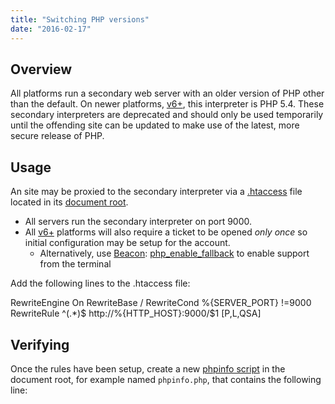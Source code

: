 ```yaml
---
title: "Switching PHP versions"
date: "2016-02-17"
---
```


## Overview

All platforms run a secondary web server with an older version of PHP other than the default. On newer platforms, [v6+](https://kb.apiscp.com/platform/determining-platform-version/), this interpreter is PHP 5.4. These secondary interpreters are deprecated and should only be used temporarily until the offending site can be updated to make use of the latest, more secure release of PHP.

## Usage

An site may be proxied to the secondary interpreter via a [.htaccess](https://kb.apiscp.com/guides/htaccess-guide/) file located in its [document root](https://kb.apiscp.com/web-content/where-is-site-content-served-from/).

- All servers run the secondary interpreter on port 9000.
- All [v6+](https://kb.apiscp.com/platform/determining-platform-version/) platforms will also require a ticket to be opened _only once_ so initial configuration may be setup for the account.
    - Alternatively, use [Beacon](https://kb.apiscp.com/control-panel/scripting-with-beacon/): [php\_enable\_fallback](https://api.apiscp.com/docs/class-Php_Module.html) to enable support from the terminal

Add the following lines to the .htaccess file:

RewriteEngine On
RewriteBase /
RewriteCond %{SERVER\_PORT} !=9000
RewriteRule ^(.\*)$ http://%{HTTP\_HOST}:9000/$1 \[P,L,QSA\]

## Verifying

Once the rules have been setup, create a new [phpinfo script](https://kb.apiscp.com/php/viewing-php-settings/) in the document root, for example named `phpinfo.php`, that contains the following line:

<?php phpinfo();

Upon successful completion, a different PHP version will appear in the heading.
